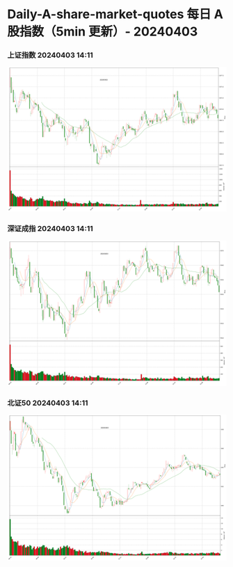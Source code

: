 
# Daily-A-share-market-quotes 每日 A 股指数（5min 更新）- 20240403

### 上证指数 20240403 14:11
![](./fig/2024/4/20240403-sh000001.png)

### 深证成指 20240403 14:11
![](./fig/2024/4/20240403-sz399001.png)

### 北证50 20240403 14:11
![](./fig/2024/4/20240403-bj899050.png)
